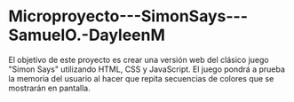 # Microproyecto---SimonSays---SamuelO.-DayleenM
El objetivo de este proyecto es crear una versión web del clásico juego "Simon Says" utilizando HTML, CSS y JavaScript. El juego pondrá a prueba la memoria del usuario al hacer que repita secuencias de colores que se mostrarán en pantalla.
